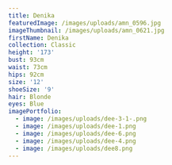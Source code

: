 ```yaml
---
title: Denika
featuredImage: /images/uploads/amn_0596.jpg
imageThumbnail: /images/uploads/amn_0621.jpg
firstName: Denika
collection: Classic
height: '173'
bust: 93cm
waist: 73cm
hips: 92cm
size: '12'
shoeSize: '9'
hair: Blonde
eyes: Blue
imagePortfolio:
  - image: /images/uploads/dee-3-1-.png
  - image: /images/uploads/dee-1.png
  - image: /images/uploads/dee-6.png
  - image: /images/uploads/dee-4.png
  - image: /images/uploads/dee8.png
---
```



